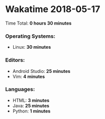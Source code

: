 # Wakatime 2018-05-17

Time Total: **0 hours 30 minutes**

### Operating Systems:
- Linux: **30 minutes** 

### Editors:
- Android Studio: **25 minutes** 
- Vim: **4 minutes** 

### Languages:
- HTML: **3 minutes** 
- Java: **25 minutes** 
- Python: **1 minutes** 

